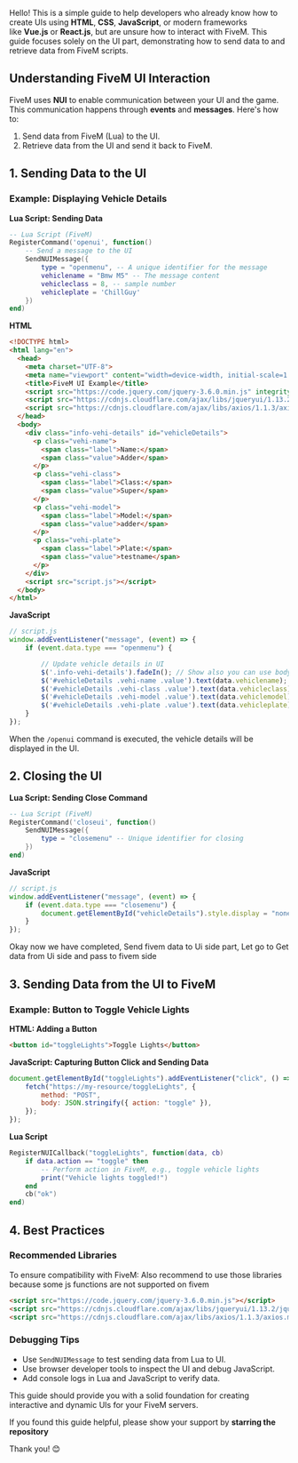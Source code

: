 
Hello! This is a simple guide to help developers who already know how to create UIs using **HTML**, **CSS**, **JavaScript**, or modern frameworks like **Vue.js** or **React.js**, but are unsure how to interact with FiveM. This guide focuses solely on the UI part, demonstrating how to send data to and retrieve data from FiveM scripts.

## **Understanding FiveM UI Interaction**

FiveM uses **NUI** to enable communication between your UI and the game. This communication happens through **events** and **messages**. Here's how to:

1. Send data from FiveM (Lua) to the UI.
2. Retrieve data from the UI and send it back to FiveM.

## **1. Sending Data to the UI**
### Example: Displaying Vehicle Details

**Lua Script: Sending Data**

```lua
-- Lua Script (FiveM)
RegisterCommand('openui', function()
    -- Send a message to the UI
    SendNUIMessage({
        type = "openmenu", -- A unique identifier for the message
        vehiclename = "Bmw M5" -- The message content
        vehicleclass = 8, -- sample number
        vehicleplate = 'ChillGuy'
    })
end)

```

**HTML**

```html
<!DOCTYPE html>
<html lang="en">
  <head>
    <meta charset="UTF-8">
    <meta name="viewport" content="width=device-width, initial-scale=1.0">
    <title>FiveM UI Example</title>
    <script src="https://code.jquery.com/jquery-3.6.0.min.js" integrity="sha256-/xUj+3OJU5yExlq6GSYGSHk7tPXikynS7ogEvDej/m4=" crossorigin="anonymous"></script>
    <script src="https://cdnjs.cloudflare.com/ajax/libs/jqueryui/1.13.2/jquery-ui.min.js" integrity="sha512-57oZ/vW8ANMjR/KQ6Be9v/+/h6bq9/l3f0Oc7vn6qMqyhvPd1cvKBRWWpzu0QoneImqr2SkmO4MSqU+RpHom3Q==" crossorigin="anonymous" referrerpolicy="no-referrer"></script>
    <script src="https://cdnjs.cloudflare.com/ajax/libs/axios/1.1.3/axios.min.js"></script>
  </head>
  <body>
    <div class="info-vehi-details" id="vehicleDetails">
      <p class="vehi-name">
        <span class="label">Name:</span>
        <span class="value">Adder</span>
      </p>
      <p class="vehi-class">
        <span class="label">Class:</span>
        <span class="value">Super</span>
      </p>
      <p class="vehi-model">
        <span class="label">Model:</span>
        <span class="value">adder</span>
      </p>
      <p class="vehi-plate">
        <span class="label">Plate:</span>
        <span class="value">testname</span>
      </p>
    </div>
    <script src="script.js"></script>
  </body>
</html>
```

**JavaScript**

```js
// script.js
window.addEventListener("message", (event) => {
    if (event.data.type === "openmenu") {

		// Update vehicle details in UI
		$('.info-vehi-details').fadeIn(); // Show also you can use body fade
		$('#vehicleDetails .vehi-name .value').text(data.vehiclename);
		$('#vehicleDetails .vehi-class .value').text(data.vehicleclass);
		$('#vehicleDetails .vehi-model .value').text(data.vehiclemodel);
		$('#vehicleDetails .vehi-plate .value').text(data.vehicleplate);
    }
});

```
When the `/openui` command is executed, the vehicle details will be displayed in the UI.

## **2. Closing the UI**

**Lua Script: Sending Close Command**

```lua
-- Lua Script (FiveM)
RegisterCommand('closeui', function()
    SendNUIMessage({
        type = "closemenu" -- Unique identifier for closing
    })
end)

```

**JavaScript**

```js
// script.js
window.addEventListener("message", (event) => {
    if (event.data.type === "closemenu") {
        document.getElementById("vehicleDetails").style.display = "none";
    }
});
```

Okay now we have completed, Send fivem data to Ui side part, Let go to Get data from Ui side and pass to fivem side

## **3. Sending Data from the UI to FiveM**

### Example: Button to Toggle Vehicle Lights

**HTML: Adding a Button**

```html
<button id="toggleLights">Toggle Lights</button>
```

**JavaScript: Capturing Button Click and Sending Data**

```js
document.getElementById("toggleLights").addEventListener("click", () => {
    fetch("https://my-resource/toggleLights", {
        method: "POST",
        body: JSON.stringify({ action: "toggle" }),
    });
});
```

**Lua Script**

```lua
RegisterNUICallback("toggleLights", function(data, cb)
    if data.action == "toggle" then
        -- Perform action in FiveM, e.g., toggle vehicle lights
        print("Vehicle lights toggled!")
    end
    cb("ok")
end)
```

## **4. Best Practices**

### Recommended Libraries
To ensure compatibility with FiveM: Also recommend to use those libraries because some js functions are not supported on fivem

```html
<script src="https://code.jquery.com/jquery-3.6.0.min.js"></script>
<script src="https://cdnjs.cloudflare.com/ajax/libs/jqueryui/1.13.2/jquery-ui.min.js"></script>
<script src="https://cdnjs.cloudflare.com/ajax/libs/axios/1.1.3/axios.min.js"></script>
```

### Debugging Tips

- Use `SendNUIMessage` to test sending data from Lua to UI.
- Use browser developer tools to inspect the UI and debug JavaScript.
- Add console logs in Lua and JavaScript to verify data.

This guide should provide you with a solid foundation for creating interactive and dynamic UIs for your FiveM servers.

If you found this guide helpful, please show your support by **starring the repository** 

Thank you! 😊
